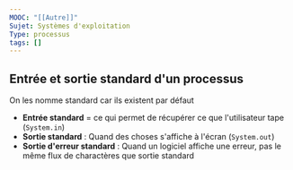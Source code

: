 ```yaml
---
MOOC: "[[Autre]]"
Sujet: Systèmes d'exploitation
Type: processus
tags: []
---
```

## Entrée et sortie standard d'un processus

On les nomme standard car ils existent par défaut
- **Entrée standard** = ce qui permet de récupérer ce que l'utilisateur tape (`System.in`)
- **Sortie standard** : Quand des choses s'affiche à l'écran (`System.out`)
- **Sortie d'erreur standard** : Quand un logiciel affiche une erreur, pas le même flux de charactères que sortie standard